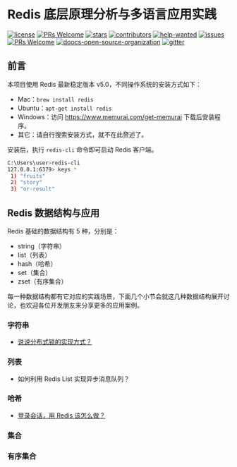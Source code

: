 # Redis 底层原理分析与多语言应用实践
[![license](https://badgen.net/github/license/doocs/redis-multi-programming-language-practice?color=green)](https://github.com/doocs/redis-multi-programming-language-practice/blob/master/LICENSE)
[![PRs Welcome](https://badgen.net/badge/PRs/welcome/green)](http://makeapullrequest.com)
[![stars](https://badgen.net/github/stars/doocs/redis-multi-programming-language-practice)](https://github.com/doocs/redis-multi-programming-language-practice/stargazers)
[![contributors](https://badgen.net/github/contributors/doocs/redis-multi-programming-language-practice)](https://github.com/doocs/redis-multi-programming-language-practice/graphs/contributors)
[![help-wanted](https://badgen.net/github/label-issues/doocs/redis-multi-programming-language-practice/help%20wanted/open)](https://github.com/doocs/redis-multi-programming-language-practice/labels/help%20wanted)
[![issues](https://badgen.net/github/open-issues/doocs/redis-multi-programming-language-practice)](https://github.com/doocs/redis-multi-programming-language-practice/issues)
[![PRs Welcome](https://badgen.net/badge/PRs/welcome/green)](http://makeapullrequest.com)
[![doocs-open-source-organization](https://badgen.net/badge/organization/join%20us/cyan)](#how-to-join)
[![gitter](https://badgen.net/badge/gitter/chat/cyan)](https://gitter.im/doocs)

## 前言
本项目使用 Redis 最新稳定版本 v5.0，不同操作系统的安装方式如下：

- Mac：`brew install redis`
- Ubuntu：`apt-get install redis`
- Windows：访问 https://www.memurai.com/get-memurai 下载后安装程序。
- 其它：请自行搜索安装方式，就不在此赘述了。

安装后，执行 `redis-cli` 命令即可启动 Redis 客户端。

```bash
C:\Users\user>redis-cli
127.0.0.1:6379> keys *
 1) "fruits"
 2) "story"
 3) "or-result"
```

## Redis 数据结构与应用
Redis 基础的数据结构有 5 种，分别是：

- string（字符串）
- list（列表）
- hash（哈希）
- set（集合）
- zset（有序集合）

每一种数据结构都有它对应的实践场景，下面几个小节会就这几种数据结构展开讨论，也欢迎各位开发朋友来分享更多的应用案例。

### 字符串
- [说说分布式锁的实现方式？](/docs/redis-distributed-lock.md)

### 列表
- 如何利用 Redis List 实现异步消息队列？

### 哈希
- [登录会话，用 Redis 该怎么做？](/docs/redis-hash-session-token.md)

### 集合

### 有序集合